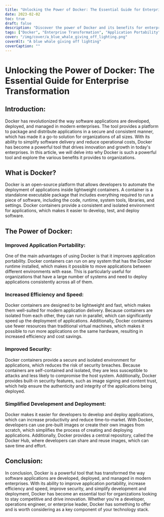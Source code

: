 ```yaml
---
title: "Unlocking the Power of Docker: The Essential Guide for Enterprise Transformation"
date: 2023-02-02
toc: true
draft: false
description: "Discover the power of Docker and its benefits for enterprise transformation in this comprehensive guide to improving application portability, security, efficiency, and development."
tags: ["Docker", "Enterprise Transformation", "Application Portability", "Increased Efficiency", "Improved Security", "Simplified Development and Deployment", "Software Applications", "Containers", "Productivity", "Time-to-Market"]
cover: "/img/cover/a_blue_whale_giving_off_lighting.png"
coverAlt: "A blue whale giving off lighting"
coverCaption: ""
---
```


# Unlocking the Power of Docker: The Essential Guide for Enterprise Transformation

## Introduction:

Docker has revolutionized the way software applications are developed, deployed, and managed in modern enterprises. The tool provides a platform to package and distribute applications in a secure and consistent manner, which has made it a go-to solution for organizations of all sizes. With its ability to simplify software delivery and reduce operational costs, Docker has become a powerful tool that drives innovation and growth in today's enterprises. In this article, we will delve into why Docker is such a powerful tool and explore the various benefits it provides to organizations.

## What is Docker?

Docker is an open-source platform that allows developers to automate the deployment of applications inside lightweight containers. A container is a standalone executable package that includes everything required to run a piece of software, including the code, runtime, system tools, libraries, and settings. Docker containers provide a consistent and isolated environment for applications, which makes it easier to develop, test, and deploy software.

## The Power of Docker:

### Improved Application Portability:
One of the main advantages of using Docker is that it improves application portability. Docker containers can run on any system that has the Docker runtime installed, which makes it possible to move applications between different environments with ease. This is particularly useful for organizations that have a large number of systems and need to deploy applications consistently across all of them.

### Increased Efficiency and Speed:
Docker containers are designed to be lightweight and fast, which makes them well-suited for modern application delivery. Because containers are isolated from each other, they can run in parallel, which can significantly speed up the deployment of applications. Additionally, Docker containers use fewer resources than traditional virtual machines, which makes it possible to run more applications on the same hardware, resulting in increased efficiency and cost savings.

### Improved Security:
Docker containers provide a secure and isolated environment for applications, which reduces the risk of security breaches. Because containers are self-contained and isolated, they are less susceptible to attacks and less likely to compromise the host system. Additionally, Docker provides built-in security features, such as image signing and content trust, which help ensure the authenticity and integrity of the applications being deployed.

### Simplified Development and Deployment:
Docker makes it easier for developers to develop and deploy applications, which can increase productivity and reduce time-to-market. With Docker, developers can use pre-built images or create their own images from scratch, which simplifies the process of creating and deploying applications. Additionally, Docker provides a central repository, called the Docker Hub, where developers can share and reuse images, which can save time and effort.

## Conclusion:

In conclusion, Docker is a powerful tool that has transformed the way software applications are developed, deployed, and managed in modern enterprises. With its ability to improve application portability, increase efficiency and speed, improve security, and simplify development and deployment, Docker has become an essential tool for organizations looking to stay competitive and drive innovation. Whether you're a developer, operations engineer, or enterprise leader, Docker has something to offer and is worth considering as a key component of your technology stack.